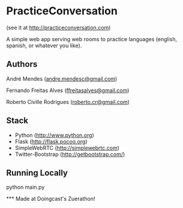 PracticeConversation 
================================
(see it at http://practiceconversation.com)

A simple web app serving web rooms to practice languages (english, spanish, or whatever you like).

Authors
-------------------------------------------------
André Mendes (andre.mendesc@gmail.com)

Fernando Freitas Alves (ffreitasalves@gmail.com)

Roberto Civille Rodrigues (roberto.cr@gmail.com)

Stack
-------------------------------------------------

* Python (http://www.python.org)
* Flask (http://flask.pocoo.org)
* SimpleWebRTC (http://simplewebrtc.com)
* Twitter-Bootstrap (http://getbootstrap.com/)


Running Locally
-------------------------------------------------

python main.py



*** Made at Doingcast's Zuerathon!
